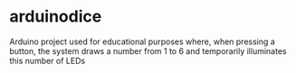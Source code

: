 # arduinodice
Arduino project used for educational purposes where, when pressing a button, the system draws a number from 1 to 6 and temporarily illuminates this number of LEDs
